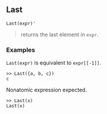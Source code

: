 ## Last

``` 
Last(expr)'
``` 
> returns the last element in `expr`.

### Examples
`Last(expr)` is equivalent to `expr[[-1]]`.
``` 
>> Last({a, b, c})
c
``` 

Nonatomic expression expected.
``` 
>> Last(x)
Last(x)
``` 